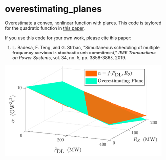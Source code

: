 # overestimating_planes
Overestimate a convex, nonlinear function with planes. This code is taylored for the quadratic function in [this paper](https://arxiv.org/abs/1809.10391).

If you use this code for your own work, please cite this paper:

<ol>
    <li> L. Badesa, F. Teng, and G. Strbac, "Simultaneous scheduling of multiple frequency services in stochastic unit commitment," <i>IEEE Transactions on Power Systems</i>, vol. 34, no. 5, pp. 3858-3868, 2019. 
</ol>



![example1](overest_planes.png)
